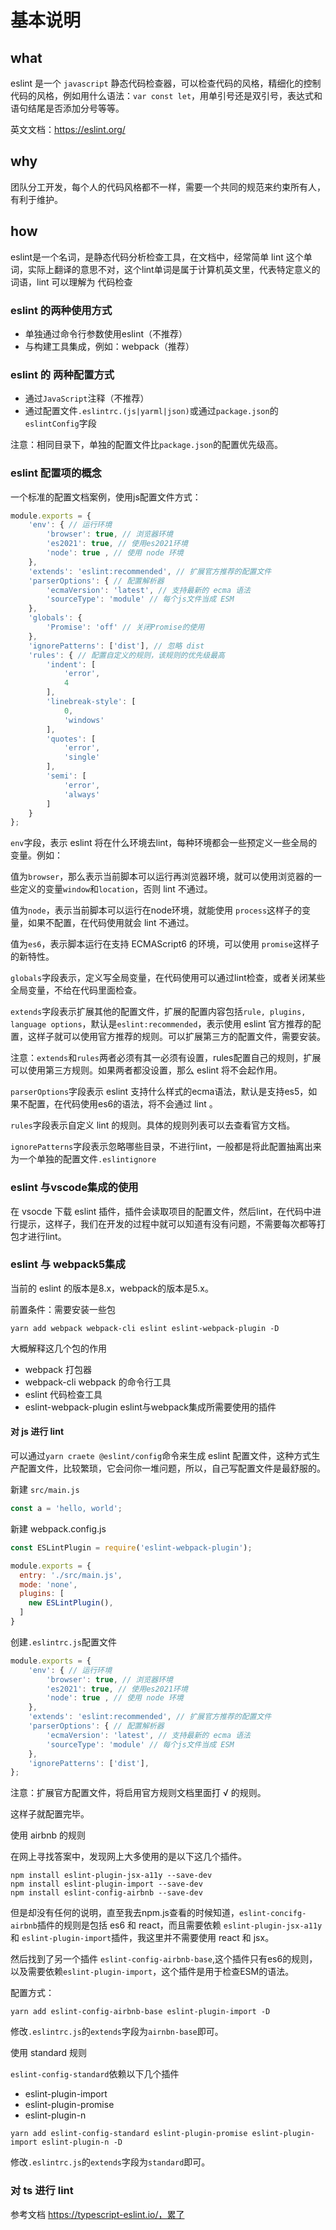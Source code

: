 # 基本说明

## what
eslint 是一个 `javascript` 静态代码检查器，可以检查代码的风格，精细化的控制代码的风格，例如用什么语法：`var const let`，用单引号还是双引号，表达式和语句结尾是否添加分号等等。

英文文档：https://eslint.org/

## why

团队分工开发，每个人的代码风格都不一样，需要一个共同的规范来约束所有人，有利于维护。

## how

eslint是一个名词，是静态代码分析检查工具，在文档中，经常简单 lint 这个单词，实际上翻译的意思不对，这个lint单词是属于计算机英文里，代表特定意义的词语，lint 可以理解为 代码检查


### eslint 的两种使用方式

- 单独通过命令行参数使用eslint（不推荐）
- 与构建工具集成，例如：webpack（推荐）

### eslint 的 两种配置方式

- 通过`JavaScript`注释（不推荐）
- 通过配置文件`.eslintrc.(js|yarml|json)`或通过`package.json`的`eslintConfig`字段

注意：相同目录下，单独的配置文件比`package.json`的配置优先级高。


### eslint 配置项的概念

一个标准的配置文档案例，使用js配置文件方式：

```javascript
module.exports = {
    'env': { // 运行环境
        'browser': true, // 浏览器环境
        'es2021': true, // 使用es2021环境
        'node': true , // 使用 node 环境
    },
    'extends': 'eslint:recommended', // 扩展官方推荐的配置文件
    'parserOptions': { // 配置解析器
        'ecmaVersion': 'latest', // 支持最新的 ecma 语法
        'sourceType': 'module' // 每个js文件当成 ESM
    },
    'globals': {
        'Promise': 'off' // 关闭Promise的使用
    },
    'ignorePatterns': ['dist'], // 忽略 dist
    'rules': { // 配置自定义的规则，该规则的优先级最高
        'indent': [
            'error',
            4
        ],
        'linebreak-style': [
            0,
            'windows'
        ],
        'quotes': [
            'error',
            'single'
        ],
        'semi': [
            'error',
            'always'
        ]
    }
};

```

`env`字段，表示 eslint 将在什么环境去lint，每种环境都会一些预定义一些全局的变量。例如：

值为`browser`，那么表示当前脚本可以运行再浏览器环境，就可以使用浏览器的一些定义的变量`window`和`location`，否则 lint 不通过。


值为`node`，表示当前脚本可以运行在node环境，就能使用 `process`这样子的变量，如果不配置，在代码使用就会 lint 不通过。

值为`es6`，表示脚本运行在支持 ECMAScript6 的环境，可以使用 `promise`这样子的新特性。


`globals`字段表示，定义写全局变量，在代码使用可以通过lint检查，或者关闭某些全局变量，不给在代码里面检查。

`extends`字段表示扩展其他的配置文件，扩展的配置内容包括`rule, plugins, language options`，默认是`eslint:recommended`，表示使用 eslint 官方推荐的配置，这样子就可以使用官方推荐的规则。可以扩展第三方的配置文件，需要安装。

注意：`extends`和`rules`两者必须有其一必须有设置，rules配置自己的规则，扩展可以使用第三方规则。如果两者都没设置，那么 eslint 将不会起作用。


`parserOptions`字段表示 eslint 支持什么样式的ecma语法，默认是支持es5，如果不配置，在代码使用es6的语法，将不会通过 lint 。

`rules`字段表示自定义 lint 的规则。具体的规则列表可以去查看官方文档。

`ignorePatterns`字段表示忽略哪些目录，不进行lint，一般都是将此配置抽离出来为一个单独的配置文件`.eslintignore`

### eslint 与vscode集成的使用

在 vsocde 下载 eslint 插件，插件会读取项目的配置文件，然后lint，在代码中进行提示，这样子，我们在开发的过程中就可以知道有没有问题，不需要每次都等打包才进行lint。

### eslint 与 webpack5集成

当前的 eslint 的版本是8.x，webpack的版本是5.x。

前置条件：需要安装一些包

`yarn add webpack webpack-cli eslint eslint-webpack-plugin -D`

大概解释这几个包的作用
- webpack 打包器
- webpack-cli webpack 的命令行工具
- eslint 代码检查工具
- eslint-webpack-plugin eslint与webpack集成所需要使用的插件

#### 对 js 进行 lint

可以通过`yarn craete @eslint/config`命令来生成 eslint 配置文件，这种方式生产配置文件，比较繁琐，它会问你一堆问题，所以，自己写配置文件是最舒服的。

新建 `src/main.js`

```javascript
const a = 'hello, world';
```

新建 webpack.config.js

```javascript
const ESLintPlugin = require('eslint-webpack-plugin');

module.exports = {
  entry: './src/main.js',
  mode: 'none',
  plugins: [
    new ESLintPlugin(),
  ]
}
```

创建`.eslintrc.js`配置文件

```javascript
module.exports = {
    'env': { // 运行环境
        'browser': true, // 浏览器环境
        'es2021': true, // 使用es2021环境
        'node': true , // 使用 node 环境
    },
    'extends': 'eslint:recommended', // 扩展官方推荐的配置文件
    'parserOptions': { // 配置解析器
        'ecmaVersion': 'latest', // 支持最新的 ecma 语法
        'sourceType': 'module' // 每个js文件当成 ESM
    },
    'ignorePatterns': ['dist'],
};

```

注意：扩展官方配置文件，将启用官方规则文档里面打 √ 的规则。

这样子就配置完毕。


使用 airbnb 的规则

在网上寻找答案中，发现网上大多使用的是以下这几个插件。

```
npm install eslint-plugin-jsx-a11y --save-dev
npm install eslint-plugin-import --save-dev
npm install eslint-config-airbnb --save-dev
```
但是却没有任何的说明，直至我去npm.js查看的时候知道，`eslint-concifg-airbnb`插件的规则是包括 es6 和 react，而且需要依赖
`eslint-plugin-jsx-a11y` 和 `eslint-plugin-import`插件，我这里并不需要使用 react 和 jsx。

然后找到了另一个插件 `eslint-config-airbnb-base`,这个插件只有es6的规则，以及需要依赖`eslint-plugin-import`，这个插件是用于检查ESM的语法。

配置方式：

`yarn add eslint-config-airbnb-base eslint-plugin-import -D`

修改`.eslintrc.js`的`extends`字段为`airnbn-base`即可。


使用 standard 规则

`eslint-config-standard`依赖以下几个插件

- eslint-plugin-import
- eslint-plugin-promise
- eslint-plugin-n


`yarn add eslint-config-standard eslint-plugin-promise eslint-plugin-import eslint-plugin-n -D`

修改`.eslintrc.js`的`extends`字段为`standard`即可。

### 对 ts 进行 lint

参考文档 https://typescript-eslint.io/，累了



